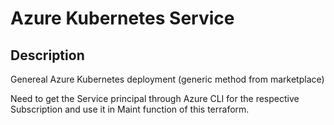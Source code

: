 # Azure Kubernetes Service

## Description

Genereal Azure Kubernetes deployment (generic method from marketplace)

Need to get the Service principal through Azure CLI for the respective Subscription and use it in Maint function of this terraform.
